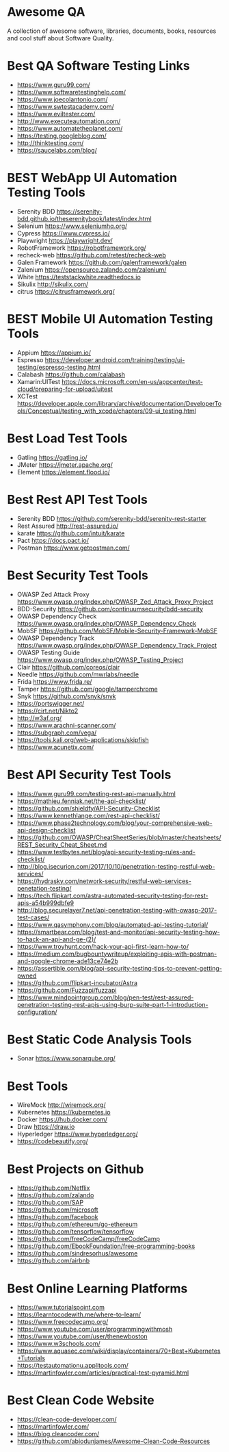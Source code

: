 # Awesome QA

A collection of awesome software, libraries, documents, books, resources and cool stuff about Software Quality.


# Best QA Software Testing Links
-  https://www.guru99.com/  
-  https://www.softwaretestinghelp.com/   
-  https://www.joecolantonio.com/  
-  https://www.swtestacademy.com/  
-  https://www.eviltester.com/  
-  http://www.executeautomation.com/  
-  https://www.automatetheplanet.com/
-  https://testing.googleblog.com/  
-  http://thinktesting.com/  
-  https://saucelabs.com/blog/


# BEST WebApp UI Automation Testing Tools 
-  Serenity BDD      https://serenity-bdd.github.io/theserenitybook/latest/index.html
-  Selenium          https://www.seleniumhq.org/ 
-  Cypress           https://www.cypress.io/ 
-  Playwright        https://playwright.dev/
-  RobotFramework    https://robotframework.org/  
-  recheck-web       https://github.com/retest/recheck-web 
-  Galen Framework   https://github.com/galenframework/galen  
-  Zalenium          https://opensource.zalando.com/zalenium/
-  White             https://teststackwhite.readthedocs.io  
-  Sikulix           http://sikulix.com/
-  citrus            https://citrusframework.org/

# BEST Mobile UI Automation Testing Tools 
-  Appium            https://appium.io/
-  Espresso          https://developer.android.com/training/testing/ui-testing/espresso-testing.html
-  Calabash          https://github.com/calabash
-  Xamarin:UITest    https://docs.microsoft.com/en-us/appcenter/test-cloud/preparing-for-upload/uitest
-  XCTest            https://developer.apple.com/library/archive/documentation/DeveloperTools/Conceptual/testing_with_xcode/chapters/09-ui_testing.html

# Best Load Test Tools
-  Gatling  https://gatling.io/  
-  JMeter   https://jmeter.apache.org/ 
-  Element  https://element.flood.io/  

# Best Rest API Test Tools
-  Serenity BDD      https://github.com/serenity-bdd/serenity-rest-starter
-  Rest Assured      http://rest-assured.io/
-  karate            https://github.com/intuit/karate  
-  Pact              https://docs.pact.io/   
-  Postman           https://www.getpostman.com/  

# Best Security Test Tools
-  OWASP Zed Attack Proxy  https://www.owasp.org/index.php/OWASP_Zed_Attack_Proxy_Project  
- BDD-Security             https://github.com/continuumsecurity/bdd-security
- OWASP Dependency Check   https://www.owasp.org/index.php/OWASP_Dependency_Check  
- MobSF                    https://github.com/MobSF/Mobile-Security-Framework-MobSF  
- OWASP Dependency Track   https://www.owasp.org/index.php/OWASP_Dependency_Track_Project
- OWASP Testing Guide      https://www.owasp.org/index.php/OWASP_Testing_Project  
- Clair                    https://github.com/coreos/clair  
- Needle                   https://github.com/mwrlabs/needle  
- Frida                    https://www.frida.re/  
- Tamper                   https://github.com/google/tamperchrome  
- Snyk                     https://github.com/snyk/snyk
- https://portswigger.net/
- https://cirt.net/Nikto2
- http://w3af.org/
- https://www.arachni-scanner.com/
- https://subgraph.com/vega/
- https://tools.kali.org/web-applications/skipfish
- https://www.acunetix.com/

# Best API Security Test Tools
- https://www.guru99.com/testing-rest-api-manually.html
- https://mathieu.fenniak.net/the-api-checklist/
- https://github.com/shieldfy/API-Security-Checklist
- https://www.kennethlange.com/rest-api-checklist/
- https://www.phase2technology.com/blog/your-comprehensive-web-api-design-checklist
- https://github.com/OWASP/CheatSheetSeries/blob/master/cheatsheets/REST_Security_Cheat_Sheet.md
- https://www.testbytes.net/blog/api-security-testing-rules-and-checklist/
- http://blog.isecurion.com/2017/10/10/penetration-testing-restful-web-services/
- https://hydrasky.com/network-security/restful-web-services-penetation-testing/
- https://tech.flipkart.com/astra-automated-security-testing-for-rest-apis-a54b999dbfe9
- http://blog.securelayer7.net/api-penetration-testing-with-owasp-2017-test-cases/
- https://www.qasymphony.com/blog/automated-api-testing-tutorial/
- https://smartbear.com/blog/test-and-monitor/api-security-testing-how-to-hack-an-api-and-ge-(2)/
- https://www.troyhunt.com/hack-your-api-first-learn-how-to/
- https://medium.com/bugbountywriteup/exploiting-apis-with-postman-and-google-chrome-ade13ce74e2b
- https://assertible.com/blog/api-security-testing-tips-to-prevent-getting-pwned
- https://github.com/flipkart-incubator/Astra
- https://github.com/Fuzzapi/fuzzapi
- https://www.mindpointgroup.com/blog/pen-test/rest-assured-penetration-testing-rest-apis-using-burp-suite-part-1-introduction-configuration/

# Best Static Code Analysis Tools
- Sonar                    https://www.sonarqube.org/  

# Best Tools  
- WireMock                  http://wiremock.org/  
- Kubernetes                https://kubernetes.io
- Docker                    https://hub.docker.com/
- Draw                      https://draw.io
- Hyperledger               https://www.hyperledger.org/
- https://codebeautify.org/

# Best Projects on Github
- https://github.com/Netflix
- https://github.com/zalando
- https://github.com/SAP
- https://github.com/microsoft
- https://github.com/facebook
- https://github.com/ethereum/go-ethereum
- https://github.com/tensorflow/tensorflow
- https://github.com/freeCodeCamp/freeCodeCamp  
- https://github.com/EbookFoundation/free-programming-books
- https://github.com/sindresorhus/awesome
- https://github.com/airbnb
# Best Online Learning Platforms
-  https://www.tutorialspoint.com  
-  https://learntocodewith.me/where-to-learn/  
-  https://www.freecodecamp.org/  
-  https://www.youtube.com/user/programmingwithmosh  
-  https://www.youtube.com/user/thenewboston
-  https://www.w3schools.com/  
-  https://www.aquasec.com/wiki/display/containers/70+Best+Kubernetes+Tutorials
-  https://testautomationu.applitools.com/  
-  https://martinfowler.com/articles/practical-test-pyramid.html


# Best Clean Code Website
- https://clean-code-developer.com/
- https://martinfowler.com/  
- https://blog.cleancoder.com/  
- https://github.com/abiodunjames/Awesome-Clean-Code-Resources




